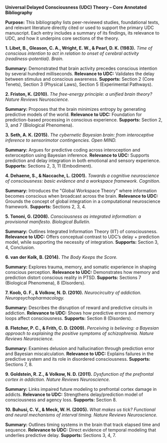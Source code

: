 **Universal Delayed Consciousness (UDC) Theory – Core Annotated Bibliography**

**Purpose:** This bibliography lists peer-reviewed studies, foundational texts, and relevant literature directly cited or used to support the primary UDC manuscript. Each entry includes a summary of its findings, its relevance to UDC, and how it underpins core sections of the theory.

**1\. Libet, B., Gleason, C. A., Wright, E. W., & Pearl, D. K. (1983).** *Time of conscious intention to act in relation to onset of cerebral activity (readiness-potential). Brain.*

**Summary:** Demonstrated that brain activity precedes conscious intention by several hundred milliseconds. **Relevance to UDC:** Validates the delay between stimulus and conscious awareness. **Supports:** Section 2 (Core Tenets), Section 3 (Physical Laws), Section 5 (Experimental Pathways).

**2\. Friston, K. (2010).** *The free-energy principle: a unified brain theory? Nature Reviews Neuroscience.*

**Summary:** Proposes that the brain minimizes entropy by generating predictive models of the world. **Relevance to UDC:** Foundation for prediction-based processing in conscious experience. **Supports:** Section 2, 3, and 7 (Biological Phenomena).

**3\. Seth, A. K. (2015).** *The cybernetic Bayesian brain: from interoceptive inference to sensorimotor contingencies. Open MIND.*

**Summary:** Argues for predictive coding across interoception and exteroception using Bayesian inference. **Relevance to UDC:** Supports prediction and delay integration in both emotional and sensory experience. **Supports:** Sections 2, 3, 11 (Embodiment).

**4\. Dehaene, S., & Naccache, L. (2001).** *Towards a cognitive neuroscience of consciousness: basic evidence and a workspace framework. Cognition.*

**Summary:** Introduces the "Global Workspace Theory" where information becomes conscious when broadcast across the brain. **Relevance to UDC:** Grounds the concept of global integration in a computational neuroscience framework. **Supports:** Sections 2, 3, 4\.

**5\. Tononi, G. (2008).** *Consciousness as integrated information: a provisional manifesto. Biological Bulletin.*

**Summary:** Outlines Integrated Information Theory (IIT) of consciousness. **Relevance to UDC:** Offers conceptual contrast to UDC’s delay \+ prediction model, while supporting the necessity of integration. **Supports:** Section 3, 4, Conclusion.

**6\. van der Kolk, B. (2014).** *The Body Keeps the Score.*

**Summary:** Explores trauma, memory, and somatic experience in shaping conscious perception. **Relevance to UDC:** Demonstrates how memory and prediction distort conscious reality in PTSD. **Supports:** Sections 7 (Biological Phenomena), 8 (Disorders).

**7\. Koob, G. F., & Volkow, N. D. (2010).** *Neurocircuitry of addiction. Neuropsychopharmacology.*

**Summary:** Describes the disruption of reward and predictive circuits in addiction. **Relevance to UDC:** Shows how predictive errors and memory loops affect consciousness. **Supports:** Section 8 (Disorders).

**8\. Fletcher, P. C., & Frith, C. D. (2009).** *Perceiving is believing: a Bayesian approach to explaining the positive symptoms of schizophrenia. Nature Reviews Neuroscience.*

**Summary:** Examines delusion and hallucination through prediction error and Bayesian miscalculation. **Relevance to UDC:** Explains failures in the predictive system and its role in disordered consciousness. **Supports:** Sections 7, 8\.

**9\. Goldstein, R. Z., & Volkow, N. D. (2011).** *Dysfunction of the prefrontal cortex in addiction. Nature Reviews Neuroscience.*

**Summary:** Links impaired future modeling to prefrontal cortex damage in addicts. **Relevance to UDC:** Strengthens delay/prediction model of consciousness and agency loss. **Supports:** Section 8\.

**10\. Buhusi, C. V., & Meck, W. H. (2005).** *What makes us tick? Functional and neural mechanisms of interval timing. Nature Reviews Neuroscience.*

**Summary:** Outlines timing systems in the brain that track elapsed time and sequence. **Relevance to UDC:** Direct evidence of temporal modeling that underlies predictive delay. **Supports:** Sections 3, 4, 7\.

